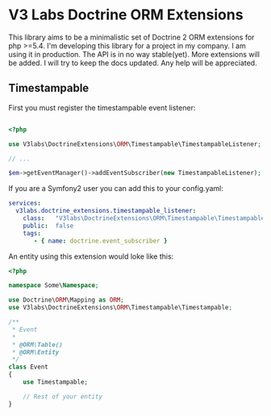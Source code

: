 V3 Labs Doctrine ORM Extensions
===============================

This library aims to be a minimalistic set of Doctrine 2 ORM extensions for php >=5.4. I'm developing this library for a project in my company. I am using it in production. The API is in no way stable(yet). More extensions will be added. I will try to keep the docs updated. Any help will be appreciated.

Timestampable
-------------

First you must register the timestampable event listener:

``` php

<?php

use V3labs\DoctrineExtensions\ORM\Timestampable\TimestampableListener;

// ...

$em->getEventManager()->addEventSubscriber(new TimestampableListener);

```

If you are a Symfony2 user you can add this to your config.yaml:

``` yaml
services:
  v3labs.doctrine_extensions.timestampable_listener:
    class:   "V3labs\DoctrineExtensions\ORM\Timestampable\TimestampableListener"
    public:  false
    tags:
       - { name: doctrine.event_subscriber }
```

An entity using this extension would loke like this:

``` php
<?php

namespace Some\Namespace;

use Doctrine\ORM\Mapping as ORM;
use V3labs\DoctrineExtensions\ORM\Timestampable\Timestampable;

/**
 * Event
 *
 * @ORM\Table()
 * @ORM\Entity
 */
class Event
{
    use Timestampable;

    // Rest of your entity
}
    
```
